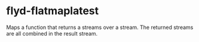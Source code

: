 # flyd-flatmaplatest
Maps a function that returns a streams over a stream. The returned streams are all combined in the result stream.
